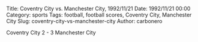 Title: Coventry City vs. Manchester City, 1992/11/21
Date: 1992/11/21 00:00
Category: sports
Tags: football, football scores, Coventry City, Manchester City
Slug: coventry-city-vs-manchester-city
Author: carbonero


Coventry City 2 - 3 Manchester City
